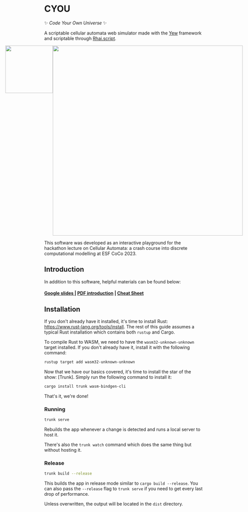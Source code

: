 # CYOU

✨ _Code Your Own Universe_ ✨

A scriptable cellular automata web simulator made with the [Yew](https://yew.rs/) framework and scriptable through [Rhai.script](https://rhai.rs/).

<div style="display: flex; justify-content: center;">
  <div>
    <a href="https://yew.rs/" target="_blank"><img src="https://yew.rs/img/logo.png" width="150" /></a>
  </div>
  <div>
    <a href="https://rhai.rs" target="_blank"><img src="https://rhai.rs/book/images/logo/rhai-banner-transparent-colour.svg" width="600" /></a>
  </div>
</div>

This software was developed as an interactive playground for the hackathon lecture on Cellular Automata: a crash course into discrete computational modelling at ESF CoCo 2023. 

## Introduction
In addition to this software, helpful materials can be found below:

<h4>
    <a href="https://docs.google.com/presentation/d/1Y31du8gcAD8kWrL_U6nRaYtU3mEgcX4UPUYnpPxJFbE/edit?usp=sharing"> Google slides </a>
    <span> | </span>
    <a href="https://github.com/Ethancatepete/Cellular-Automata/blob/main/Cellular%20Automata.pdf"> PDF introduction</a>
    <span> | </span>
    <a href="https://gist.github.com/wylited/b8d605326cf30fd54b34f9576378b843">Cheat Sheet</a>   
  </h4>
</div>

## Installation

If you don't already have it installed, it's time to install Rust: <https://www.rust-lang.org/tools/install>.
The rest of this guide assumes a typical Rust installation which contains both `rustup` and Cargo.

To compile Rust to WASM, we need to have the `wasm32-unknown-unknown` target installed.
If you don't already have it, install it with the following command:

```bash
rustup target add wasm32-unknown-unknown
```

Now that we have our basics covered, it's time to install the star of the show: [Trunk].
Simply run the following command to install it:

```bash
cargo install trunk wasm-bindgen-cli
```

That's it, we're done!

### Running

```bash
trunk serve
```

Rebuilds the app whenever a change is detected and runs a local server to host it.

There's also the `trunk watch` command which does the same thing but without hosting it.

### Release

```bash
trunk build --release
```

This builds the app in release mode similar to `cargo build --release`.
You can also pass the `--release` flag to `trunk serve` if you need to get every last drop of performance.

Unless overwritten, the output will be located in the `dist` directory.
